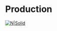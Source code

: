 # Production

[![N|Solid](https://eliservice.ru/assets/template/images/eliservis-logo.png)](http://eliservice.ru/)